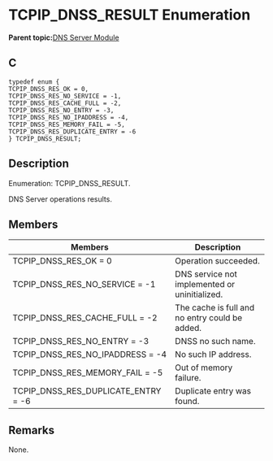 # TCPIP\_DNSS\_RESULT Enumeration

**Parent topic:**[DNS Server Module](GUID-987D1913-E20A-467D-9E57-DEC60B2EBE5D.md)

## C

```
typedef enum {
TCPIP_DNSS_RES_OK = 0,
TCPIP_DNSS_RES_NO_SERVICE = -1,
TCPIP_DNSS_RES_CACHE_FULL = -2,
TCPIP_DNSS_RES_NO_ENTRY = -3,
TCPIP_DNSS_RES_NO_IPADDRESS = -4,
TCPIP_DNSS_RES_MEMORY_FAIL = -5,
TCPIP_DNSS_RES_DUPLICATE_ENTRY = -6
} TCPIP_DNSS_RESULT;
```

## Description

Enumeration: TCPIP\_DNSS\_RESULT.

DNS Server operations results.

## Members

|Members|Description|
|-------|-----------|
|TCPIP\_DNSS\_RES\_OK = 0|Operation succeeded.|
|TCPIP\_DNSS\_RES\_NO\_SERVICE = -1|DNS service not implemented or uninitialized.|
|TCPIP\_DNSS\_RES\_CACHE\_FULL = -2|The cache is full and no entry could be added.|
|TCPIP\_DNSS\_RES\_NO\_ENTRY = -3|DNSS no such name.|
|TCPIP\_DNSS\_RES\_NO\_IPADDRESS = -4|No such IP address.|
|TCPIP\_DNSS\_RES\_MEMORY\_FAIL = -5|Out of memory failure.|
|TCPIP\_DNSS\_RES\_DUPLICATE\_ENTRY = -6|Duplicate entry was found.|

## Remarks

None.

